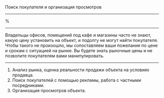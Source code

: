 Поиск покупателя и организация просмотров

---

%

---

Владельцы офисов, помещений под кафе и магазины часто не знают, какую цену установить на объект, и подолгу не могут найти покупателя. Чтобы такого не произошло, мы сопоставляем ваши пожелания по цене и срокам с ситуацией на рынке. Вы будете знать рыночные цены и не позволите покупателям вами манипулировать.

----

1. Анализ рынка, оценка реальности продажи объекта на условиях продавца.
2. Поиск покупателей с помощью рекламы, работа с частными посредниками.
3. Организация просмотров объекта.